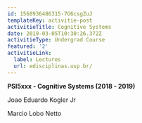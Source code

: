 ```yaml
---
id: 1568936486315-7G6csgZuJ
templateKey: activitie-post
activitieTitle: Cognitive Systems
date: 2019-03-05T10:30:26.372Z
activitieType: Undergrad Course
featured: '2'
activitieLink:
  label: Lectures
  url: edisciplinas.usp.br/
---
```

**PSI5xxx - Cognitive Systems (2018 - 2019)**

Joao Eduardo Kogler Jr 

Marcio Lobo Netto

